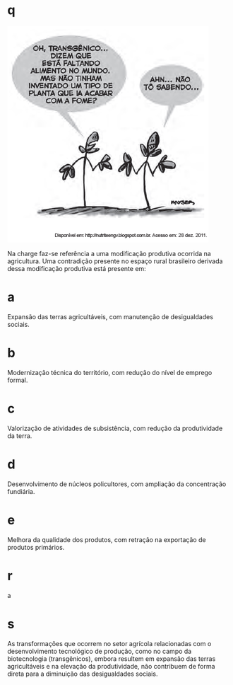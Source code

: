 # q
![](75b1624d-a640-233a-4247-d1e4d26e3a21.png)

Na charge faz-se referência a uma modificação produtiva ocorrida na agricultura. Uma contradição presente no espaço rural brasileiro derivada dessa modificação produtiva está presente em:

# a
Expansão das terras agricultáveis, com manutenção de desigualdades sociais.

# b
Modernização técnica do território, com redução do nível de emprego formal.

# c
Valorização de atividades de subsistência, com redução da produtividade da terra.

# d
Desenvolvimento de núcleos policultores, com ampliação da concentração fundiária.

# e
Melhora da qualidade dos produtos, com retração na exportação de produtos primários.

# r
a

# s
As transformações que ocorrem no setor agrícola relacionadas com o desenvolvimento tecnológico de produção, como no campo da biotecnologia (transgênicos), embora resultem em expansão das terras agricultáveis e na elevação da produtividade, não contribuem de forma direta para a diminuição das desigualdades sociais.
